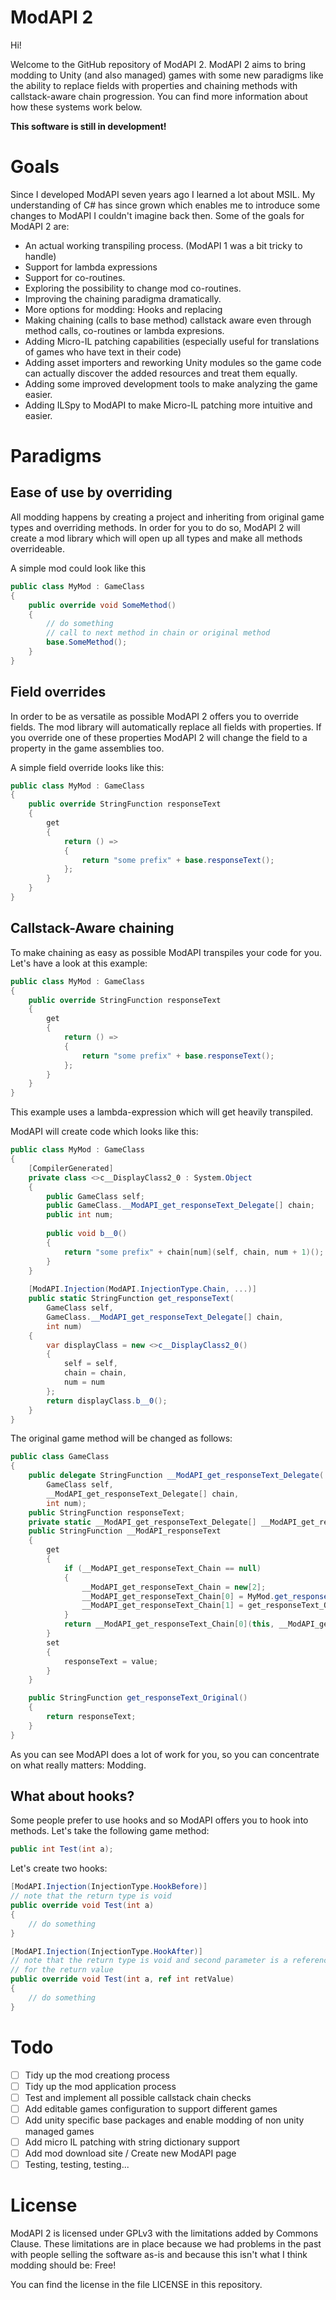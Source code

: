 # ModAPI 2

Hi! 

Welcome to the GitHub repository of ModAPI 2.
ModAPI 2 aims to bring modding to Unity (and also managed) games with some new paradigms like the ability to replace fields with properties and chaining methods with callstack-aware chain progression. You can find more information about how these systems work below.

**This software is still in development!**

# Goals

Since I developed ModAPI seven years ago I learned a lot about MSIL. My understanding of C# has since grown which enables me to introduce some changes to ModAPI I couldn't imagine back then.
Some of the goals for ModAPI 2 are:
- An actual working transpiling process. (ModAPI 1 was a bit tricky to handle)
- Support for lambda expressions
- Support for co-routines.
- Exploring the possibility to change mod co-routines.
- Improving the chaining paradigma dramatically.
- More options for modding: Hooks and replacing
- Making chaining (calls to base method) callstack aware even through method calls, co-routines or lambda expresions.
- Adding Micro-IL patching capabilities (especially useful for translations of games who have text in their code)
- Adding asset importers and reworking Unity modules so the game code can actually discover the added resources and treat them equally.
- Adding some improved development tools to make analyzing the game easier.
- Adding ILSpy to ModAPI to make Micro-IL patching more intuitive and easier.

# Paradigms

## Ease of use by overriding

All modding happens by creating a project and inheriting from original game types and overriding methods. In order for you to do so, ModAPI 2 will create a mod library which will open up all types and make all methods overrideable.

A simple mod could look like this
```csharp
public class MyMod : GameClass
{
	public override void SomeMethod()
	{
		// do something
		// call to next method in chain or original method
		base.SomeMethod(); 
	}
}
```

## Field overrides

In order to be as versatile as possible ModAPI 2 offers you to override fields. The mod library will automatically replace all fields with properties. If you override one of these properties ModAPI 2 will change the field to a property in the game assemblies too.

A simple field override looks like this:
```csharp
public class MyMod : GameClass
{
	public override StringFunction responseText
	{
		get
		{
			return () => 
			{
				return "some prefix" + base.responseText();
			};
		}
	}
}
```

## Callstack-Aware chaining

To make chaining as easy as possible ModAPI transpiles your code for you. Let's have a look at this example:

```csharp
public class MyMod : GameClass
{
	public override StringFunction responseText
	{
		get
		{
			return () => 
			{
				return "some prefix" + base.responseText();
			};
		}
	}
}
```
This example uses a lambda-expression which will get heavily transpiled.

ModAPI will create code which looks like this:
```csharp
public class MyMod : GameClass
{
	[CompilerGenerated]
	private class <>c__DisplayClass2_0 : System.Object 
	{
		public GameClass self;
		public GameClass.__ModAPI_get_responseText_Delegate[] chain;
		public int num;
		
		public void b__0()
		{
			return "some prefix" + chain[num](self, chain, num + 1)();
		}
	}
	
	[ModAPI.Injection(ModAPI.InjectionType.Chain, ...)]
	public static StringFunction get_responseText(
		GameClass self, 
		GameClass.__ModAPI_get_responseText_Delegate[] chain,
		int num)
	{
		var displayClass = new <>c__DisplayClass2_0()
		{
			self = self,
			chain = chain,
			num = num
		};
		return displayClass.b__0();
	}
}
```

The original game method will be changed as follows:
```csharp
public class GameClass
{
	public delegate StringFunction __ModAPI_get_responseText_Delegate(
		GameClass self,
		__ModAPI_get_responseText_Delegate[] chain,
		int num);
	public StringFunction responseText;
	private static __ModAPI_get_responseText_Delegate[] __ModAPI_get_responseText_Chain;
	public StringFunction __ModAPI_responseText 
	{
		get 
		{
			if (__ModAPI_get_responseText_Chain == null)
			{
				__ModAPI_get_responseText_Chain = new[2];
				__ModAPI_get_responseText_Chain[0] = MyMod.get_responseText;
				__ModAPI_get_responseText_Chain[1] = get_responseText_Original;
			}
			return __ModAPI_get_responseText_Chain[0](this, __ModAPI_get_responseText_Chain, 1);
		}
		set 
		{
			responseText = value;
		}
	}

	public StringFunction get_responseText_Original()
	{
		return responseText;
	}
}
```

As you can see ModAPI does a lot of work for you, so you can concentrate on what really matters: Modding.

## What about hooks?

Some people prefer to use hooks and so ModAPI offers you to hook into methods. Let's take the following game method:
```csharp
public int Test(int a);
```
Let's create two hooks:
```csharp
[ModAPI.Injection(InjectionType.HookBefore)]
// note that the return type is void
public override void Test(int a)
{
	// do something
}

[ModAPI.Injection(InjectionType.HookAfter)]
// note that the return type is void and second parameter is a reference
// for the return value
public override void Test(int a, ref int retValue)
{
	// do something
}
```

# Todo

- [ ] Tidy up the mod creationg process
- [ ] Tidy up the mod application process
- [ ] Test and implement all possible callstack chain checks
- [ ] Add editable games configuration to support different games
- [ ] Add unity specific base packages and enable modding of non unity managed games
- [ ] Add micro IL patching with string dictionary support
- [ ] Add mod download site / Create new ModAPI page
- [ ] Testing, testing, testing...

# License

ModAPI 2 is licensed under GPLv3 with the limitations added by Commons Clause. These limitations are in place because we had problems in the past with people selling the software as-is and because this isn't what I think modding should be: Free!

You can find the license in the file LICENSE in this repository.